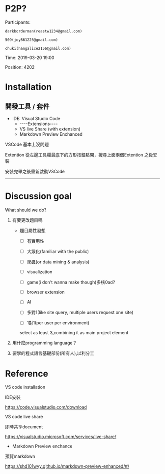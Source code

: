 # P2P?

Participants: 

    darkborderman(reastw1234@gmail.com)

    509(joy861225@gmail.com)

    chuki(hangalice2156@gmail.com)

Time: 2019-03-20 19:00

Position: 4202

# Installation

## 開發工具 / 套件

- IDE: Visual Studio Code
    - ----Extensions----
    - VS live Share (with extension)
    - Markdown Preview Enchanced

VSCode 基本上沒問題

Extention 從左邊工具欄最底下的方形按鈕點開，搜尋上面兩個Extention 之後安裝

安裝完畢之後重新啟動VSCode

----

# Discussion goal 

What should we do?

1. 有要更改題目嗎
    
    - 題目屬性發想

        - [ ] 有實用性
       
        - [ ] 大眾化(familiar with the public)

        - [ ] 爬蟲(or data mining & analysis)
       
        - [ ] visualization

        - [ ] game(i don't wanna make though)多核0ad?

        - [ ] browser extension

        - [ ] AI

        - [ ] 多對1(like site query, multiple users request one site)

        - [ ] 1對1(per user per environment)

        select as least 3,combining it as main project element

2. 用什麼programming language？

3. 要學的程式語言基礎部份(所有人),以利分工

# Reference 

VS code installation

IDE安裝

https://code.visualstudio.com/download

VS code live share

即時共享document

https://visualstudio.microsoft.com/services/live-share/

* Markdown Preview enchance 

預覽markdown

https://shd101wyy.github.io/markdown-preview-enhanced/#/